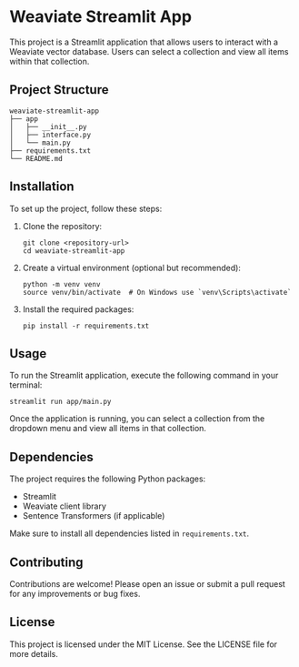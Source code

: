 # Weaviate Streamlit App

This project is a Streamlit application that allows users to interact with a Weaviate vector database. Users can select a collection and view all items within that collection.

## Project Structure

```
weaviate-streamlit-app
├── app
│   ├── __init__.py
│   ├── interface.py
│   └── main.py
├── requirements.txt
└── README.md
```

## Installation

To set up the project, follow these steps:

1. Clone the repository:
   ```
   git clone <repository-url>
   cd weaviate-streamlit-app
   ```

2. Create a virtual environment (optional but recommended):
   ```
   python -m venv venv
   source venv/bin/activate  # On Windows use `venv\Scripts\activate`
   ```

3. Install the required packages:
   ```
   pip install -r requirements.txt
   ```

## Usage

To run the Streamlit application, execute the following command in your terminal:
```
streamlit run app/main.py
```

Once the application is running, you can select a collection from the dropdown menu and view all items in that collection.

## Dependencies

The project requires the following Python packages:

- Streamlit
- Weaviate client library
- Sentence Transformers (if applicable)

Make sure to install all dependencies listed in `requirements.txt`.

## Contributing

Contributions are welcome! Please open an issue or submit a pull request for any improvements or bug fixes.

## License

This project is licensed under the MIT License. See the LICENSE file for more details.